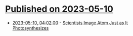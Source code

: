 # [Published on 2023-05-10](index.md)

* [2023-05-10, 04:02:00](https://soylentnews.org/article.pl?sid=23/05/09/0159229&from=rss) - [Scientists Image Atom Just as It Photosynthesizes](https://soylentnews.org/article.pl?sid=23/05/09/0159229&from=rss)
